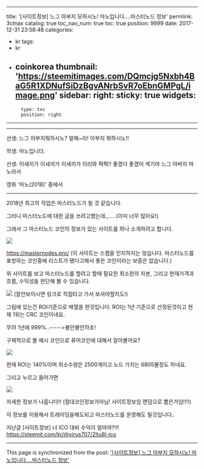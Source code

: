 
---
title: '[사이트정보] 느그 아부지 모하시노! 마노입니다....마스터노드 정보'
permlink: 3ctnax
catalog: true
toc_nav_num: true
toc: true
position: 9999
date: 2017-12-31 23:58:48
categories:
- kr
tags:
- kr
- coinkorea
thumbnail: 'https://steemitimages.com/DQmcjg5Nxbh4BaG5R1XDNufSiDzBgvANrbSvR7oEbnGMPgL/image.png'
sidebar:
    right:
        sticky: true
widgets:
    -
        type: toc
        position: right
---


-----------------------------------------------------------------------

선생: 느그 아부지뭐하시노? 말해~라! 아부지 뭐하시노!!

학생: 마노입니더.

선생: 
이새끼가 이새끼가 이새끼가 이리와 퍽퍽!!
좋겠다 좋겠어 색기야 느그 아버지 마노라서 

 영화 '마노(2018)' 중에서

--------------------------------------------------------------------------------------------------------

2018년 최고의 직업은 마스터노드가 될 것 같습니다.

그러니 마스터노드에 대한 글을 쓰려고했는데.,.....(이미 너무 많아요!)

그래서 그 마스터노드 코인의 정보가 있는 사이트를 하나 소개하려고 합니다.

![](https://steemitimages.com/DQmcjg5Nxbh4BaG5R1XDNufSiDzBgvANrbSvR7oEbnGMPgL/image.png)

https://masternodes.pro/
(이 사이트는 스캠을 인지하지는 않습니다. 마스터노드를 표방하는 코인중에 리스트가 됐다고해서 좋은 코인이라는 보증은 없습니다.)

위 사이트를 보고 마스터노드를 할려고 할때 필요한 최소한의 자본, 그리고 현재가격과 흐름, 수익성을 판단해 볼 수 있습니다.

![](https://steemitimages.com/DQmQorpFbMcNw7aFTj1fwSKoeN8h37Lu7GJUNLBvvbzyUGk/image.png)
(잘안보이시면 링크로 직접타고 가서 보셔야할지도!)

그림에 있는건 ROI기준으로 배열을 한것입니다. ROI는 1년 기준으로 산정된것이고 현재 1위는 CRC 코인이네요.  

무려 1년에 999%..----->불안불안하죠!

구체적으로 볼 예시 코인으로 퓨어코인에 대해서 알아볼까요?

![](https://steemitimages.com/DQmaGkjW4aJHE7vo4bGJKHPRQu8qU4NkRuWe8nGD13TkjLe/image.png)

현재 ROI는 140%이며 최소수량은 2500개이고 노드 가치는 6805불정도 하네요. 

그리고 누르고 들어가면

![](https://steemitimages.com/DQmWcB3cBT1BhmtTguQ2KQYvrdWN6B14SpuWLcxGDT1cmib/image.png)

자세한 정보가 나옵니다!!
(절대코인정보가아님! 사이트정보임 랜덤으로 뽑은거임!!!!)

이 정보를 이용해서 트레이딩을해도되고 마스터노드를 운영해도 될것입니다..




지난글 
[사이트정보] 너 ICO 대비 수익이 얼마야?!!!
https://steemit.com/kr/@virus707/2ltu8l-ico

- - -

This page is synchronized from the post: ['[사이트정보] 느그 아부지 모하시노! 마노입니다....마스터노드 정보'](https://steemit.com/@virus707/3ctnax)
